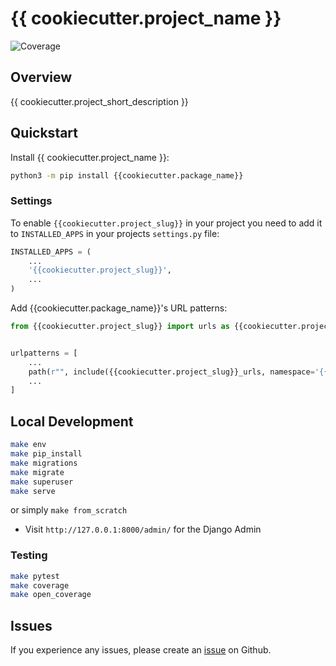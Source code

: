 # {{ cookiecutter.project_name }}

![Coverage](https://img.shields.io/badge/coverage-85%25-brightgreen)

<!-- ![Code Style](https://img.shields.io/badge/code_style-ruff-black) -->

## Overview

{{ cookiecutter.project_short_description }}

## Quickstart

Install {{ cookiecutter.project_name }}:

```bash
python3 -m pip install {{cookiecutter.package_name}}
```

### Settings

To enable `{{cookiecutter.project_slug}}` in your project you need to add it to `INSTALLED_APPS` in your projects `settings.py` file:

```python
INSTALLED_APPS = (
    ...
    '{{cookiecutter.project_slug}}',
    ...
)
```

Add {{cookiecutter.package_name}}'s URL patterns:

```python
from {{cookiecutter.project_slug}} import urls as {{cookiecutter.project_slug}}_urls


urlpatterns = [
    ...
    path(r"", include({{cookiecutter.project_slug}}_urls, namespace='{{cookiecutter.package_name}}')),
    ...
]
```

## Local Development

```bash
make env
make pip_install
make migrations
make migrate
make superuser
make serve
```

or simply `make from_scratch`

- Visit `http://127.0.0.1:8000/admin/` for the Django Admin

### Testing

```bash
make pytest
make coverage
make open_coverage
```

## Issues

If you experience any issues, please create an [issue](https://github.org/{{cookiecutter.github_username}}/{{cookiecutter.package_name}}/issues) on Github.

